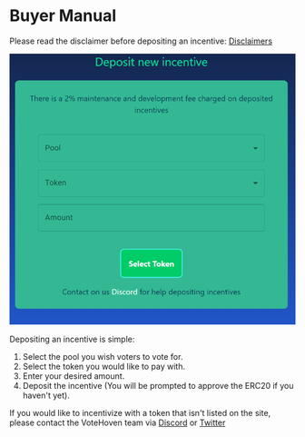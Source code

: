 # Buyer Manual

Please read the disclaimer before depositing an incentive: [Disclaimers](../faq/disclaimers.md)

![](../.gitbook/assets/incentives.PNG)

Depositing an incentive is simple:

1. Select the pool you wish voters to vote for.
2. Select the token you would like to pay with.
3. Enter your desired amount.
4. Deposit the incentive (You will be prompted to approve the ERC20 if you haven't yet).

If you would like to incentivize with a token that isn't listed on the site, please contact the VoteHoven team via [Discord](https://discord.com/invite/DKQ7xjwgNr) or [Twitter](https://twitter.com/votehoven)
